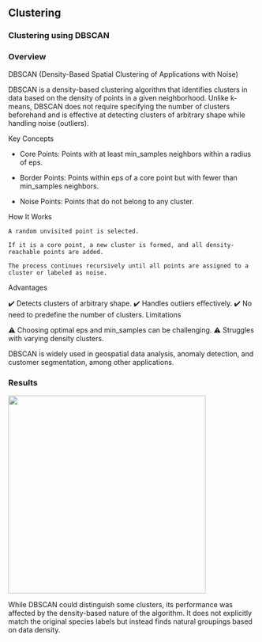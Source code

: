 ## Clustering

### Clustering using DBSCAN

### Overview


DBSCAN (Density-Based Spatial Clustering of Applications with Noise)

DBSCAN is a density-based clustering algorithm that identifies clusters in data based on the density of points in a given neighborhood. Unlike k-means, DBSCAN does not require specifying the number of clusters beforehand and is effective at detecting clusters of arbitrary shape while handling noise (outliers).

Key Concepts

  *  Core Points: Points with at least min_samples neighbors within a radius of eps.

  *  Border Points: Points within eps of a core point but with fewer than min_samples neighbors.

  *  Noise Points: Points that do not belong to any cluster.

How It Works

    A random unvisited point is selected.

    If it is a core point, a new cluster is formed, and all density-reachable points are added.

    The process continues recursively until all points are assigned to a cluster or labeled as noise.

Advantages

✔️ Detects clusters of arbitrary shape.
✔️ Handles outliers effectively.
✔️ No need to predefine the number of clusters.
Limitations

⚠️ Choosing optimal eps and min_samples can be challenging.
⚠️ Struggles with varying density clusters.

DBSCAN is widely used in geospatial data analysis, anomaly detection, and customer segmentation, among other applications.





### Results

<img src="https://github.com/user-attachments/assets/03bbcd7b-480e-4da9-a0c2-3f21d47e2e32" width="400">

While DBSCAN could distinguish some clusters, its performance was affected by the density-based nature of the algorithm. It does not explicitly match the original species labels but instead finds natural groupings based on data density.

